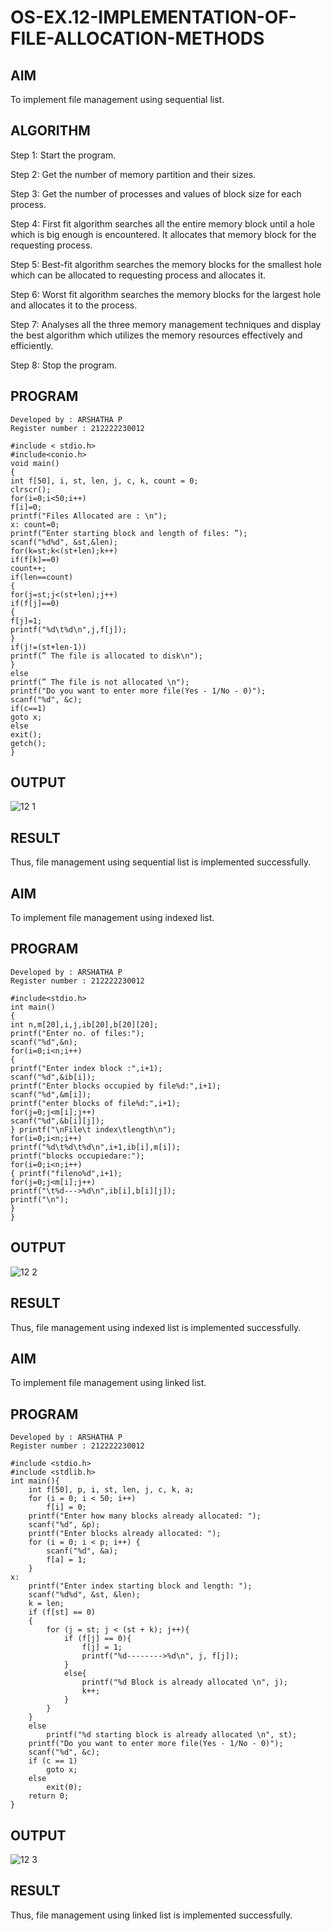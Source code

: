 # OS-EX.12-IMPLEMENTATION-OF-FILE-ALLOCATION-METHODS
## AIM
To implement file management using sequential list.

## ALGORITHM
Step 1: Start the program.

Step 2: Get the number of memory partition and their sizes.

Step 3: Get the number of processes and values of block size for each process.

Step 4: First fit algorithm searches all the entire memory block until a hole which is big enough is encountered. It allocates that memory block for the requesting process.

Step 5: Best-fit algorithm searches the memory blocks for the smallest hole which can be allocated to requesting process and allocates it.

Step 6: Worst fit algorithm searches the memory blocks for the largest hole and allocates it to the process.

Step 7: Analyses all the three memory management techniques and display the best algorithm which utilizes the memory resources effectively and efficiently.

Step 8: Stop the program.

## PROGRAM
``````
Developed by : ARSHATHA P
Register number : 212222230012

#include < stdio.h>
#include<conio.h>
void main()
{
int f[50], i, st, len, j, c, k, count = 0;
clrscr();
for(i=0;i<50;i++)
f[i]=0;
printf("Files Allocated are : \n");
x: count=0;
printf(“Enter starting block and length of files: ”);
scanf("%d%d", &st,&len);
for(k=st;k<(st+len);k++)
if(f[k]==0)
count++;
if(len==count)
{
for(j=st;j<(st+len);j++)
if(f[j]==0)
{
f[j]=1;
printf("%d\t%d\n",j,f[j]);
}
if(j!=(st+len-1))
printf(” The file is allocated to disk\n");
}
else
printf(” The file is not allocated \n");
printf("Do you want to enter more file(Yes - 1/No - 0)");
scanf("%d", &c);
if(c==1)
goto x;
else
exit();
getch();
}
``````
## OUTPUT

![12 1](https://github.com/arshatha-palanivel/OS-EX.12-IMPLEMENTATION-OF-FILE-ALLOCATION-METHODS/assets/118682484/98f7f73b-cff2-487a-b1df-8ec85a510a79)

## RESULT
Thus, file management using sequential list is implemented successfully.

## AIM
To implement file management using indexed list.

## PROGRAM
``````
Developed by : ARSHATHA P
Register number : 212222230012

#include<stdio.h>
int main()
{
int n,m[20],i,j,ib[20],b[20][20];
printf("Enter no. of files:");
scanf("%d",&n);
for(i=0;i<n;i++)
{ 
printf("Enter index block :",i+1); 
scanf("%d",&ib[i]);
printf("Enter blocks occupied by file%d:",i+1); 
scanf("%d",&m[i]);
printf("enter blocks of file%d:",i+1); 
for(j=0;j<m[i];j++) 
scanf("%d",&b[i][j]);
} printf("\nFile\t index\tlength\n"); 
for(i=0;i<n;i++) 
printf("%d\t%d\t%d\n",i+1,ib[i],m[i]); 
printf("blocks occupiedare:"); 
for(i=0;i<n;i++)
{ printf("fileno%d",i+1);
for(j=0;j<m[i];j++)
printf("\t%d--->%d\n",ib[i],b[i][j]);
printf("\n");
}
}
``````
## OUTPUT

![12 2](https://github.com/arshatha-palanivel/OS-EX.12-IMPLEMENTATION-OF-FILE-ALLOCATION-METHODS/assets/118682484/02058cc8-2876-46d7-89fc-bb0b68468748)

## RESULT
Thus, file management using indexed list is implemented successfully.

## AIM
To implement file management using linked list.

## PROGRAM
``````
Developed by : ARSHATHA P
Register number : 212222230012

#include <stdio.h>
#include <stdlib.h>
int main(){
    int f[50], p, i, st, len, j, c, k, a;
    for (i = 0; i < 50; i++)
        f[i] = 0;
    printf("Enter how many blocks already allocated: ");
    scanf("%d", &p);
    printf("Enter blocks already allocated: ");
    for (i = 0; i < p; i++) {
        scanf("%d", &a);
        f[a] = 1;
    }
x:
    printf("Enter index starting block and length: ");
    scanf("%d%d", &st, &len);
    k = len;
    if (f[st] == 0)
    {
        for (j = st; j < (st + k); j++){
            if (f[j] == 0){
                f[j] = 1;
                printf("%d-------->%d\n", j, f[j]);
            }
            else{
                printf("%d Block is already allocated \n", j);
                k++;
            }
        }
    }
    else
        printf("%d starting block is already allocated \n", st);
    printf("Do you want to enter more file(Yes - 1/No - 0)");
    scanf("%d", &c);
    if (c == 1)
        goto x;
    else
        exit(0);
    return 0;
} 
``````

## OUTPUT

![12 3](https://github.com/arshatha-palanivel/OS-EX.12-IMPLEMENTATION-OF-FILE-ALLOCATION-METHODS/assets/118682484/b4b4e31e-be84-4631-9856-017f70ae9fcf)

## RESULT
Thus, file management using linked list is implemented successfully.
